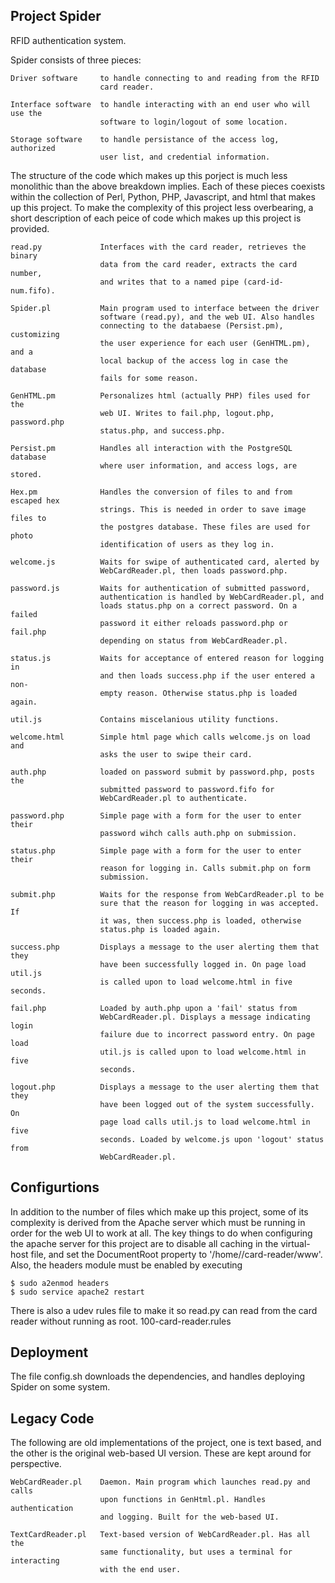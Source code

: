 Project Spider
-------------------------------------------------------------------------------
RFID authentication system.

Spider consists of three pieces:

    Driver software     to handle connecting to and reading from the RFID 
                        card reader.

    Interface software  to handle interacting with an end user who will use the
                        software to login/logout of some location.

    Storage software    to handle persistance of the access log, authorized 
                        user list, and credential information.

The structure of the code which makes up this porject is much less monolithic 
than the above breakdown implies. Each of these pieces coexists within the 
collection of Perl, Python, PHP, Javascript, and html that makes up this 
project. To make the complexity of this project less overbearing, a short
description of each peice of code which makes up this project is provided.

    read.py             Interfaces with the card reader, retrieves the binary
                        data from the card reader, extracts the card number, 
                        and writes that to a named pipe (card-id-num.fifo).

    Spider.pl           Main program used to interface between the driver 
                        software (read.py), and the web UI. Also handles
                        connecting to the databaese (Persist.pm), customizing
                        the user experience for each user (GenHTML.pm), and a
                        local backup of the access log in case the database 
                        fails for some reason.

    GenHTML.pm          Personalizes html (actually PHP) files used for the 
                        web UI. Writes to fail.php, logout.php, password.php
                        status.php, and success.php.

    Persist.pm          Handles all interaction with the PostgreSQL database
                        where user information, and access logs, are stored.

    Hex.pm              Handles the conversion of files to and from escaped hex
                        strings. This is needed in order to save image files to
                        the postgres database. These files are used for photo
                        identification of users as they log in.

    welcome.js          Waits for swipe of authenticated card, alerted by 
                        WebCardReader.pl, then loads password.php.

    password.js         Waits for authentication of submitted password, 
                        authentication is handled by WebCardReader.pl, and 
                        loads status.php on a correct password. On a failed 
                        password it either reloads password.php or fail.php
                        depending on status from WebCardReader.pl. 

    status.js           Waits for acceptance of entered reason for logging in
                        and then loads success.php if the user entered a non-
                        empty reason. Otherwise status.php is loaded again.

    util.js             Contains miscelanious utility functions.

    welcome.html        Simple html page which calls welcome.js on load and 
                        asks the user to swipe their card.

    auth.php            loaded on password submit by password.php, posts the
                        submitted password to password.fifo for 
                        WebCardReader.pl to authenticate.

    password.php        Simple page with a form for the user to enter their 
                        password wihch calls auth.php on submission.

    status.php          Simple page with a form for the user to enter their 
                        reason for logging in. Calls submit.php on form 
                        submission.

    submit.php          Waits for the response from WebCardReader.pl to be 
                        sure that the reason for logging in was accepted. If
                        it was, then success.php is loaded, otherwise 
                        status.php is loaded again.

    success.php         Displays a message to the user alerting them that they
                        have been successfully logged in. On page load util.js
                        is called upon to load welcome.html in five seconds.

    fail.php            Loaded by auth.php upon a 'fail' status from 
                        WebCardReader.pl. Displays a message indicating login
                        failure due to incorrect password entry. On page load
                        util.js is called upon to load welcome.html in five
                        seconds.

    logout.php          Displays a message to the user alerting them that they
                        have been logged out of the system successfully. On 
                        page load calls util.js to load welcome.html in five
                        seconds. Loaded by welcome.js upon 'logout' status from
                        WebCardReader.pl.

Configurtions
-------------------------------------------------------------------------------
In addition to the number of files which make up this project, some of its 
complexity is derived from the Apache server which must be running in order
for the web UI to work at all. The key things to do when configuring the apache
server for this project are to disable all caching in the virtual-host file, 
and set the DocumentRoot property to '/home/<username>/card-reader/www'. Also, 
the headers module must be enabled by executing

    $ sudo a2enmod headers
    $ sudo service apache2 restart

There is also a udev rules file to make it so read.py can read from the card 
reader without running as root. 
    100-card-reader.rules

Deployment
-------------------------------------------------------------------------------
The file config.sh downloads the dependencies, and handles deploying Spider on
some system.


Legacy Code
-------------------------------------------------------------------------------
The following are old implementations of the project, one is text based, and
the other is the original web-based UI version. These are kept around for 
perspective.

    WebCardReader.pl    Daemon. Main program which launches read.py and calls
                        upon functions in GenHtml.pl. Handles authentication
                        and logging. Built for the web-based UI.

    TextCardReader.pl   Text-based version of WebCardReader.pl. Has all the 
                        same functionality, but uses a terminal for interacting
                        with the end user.
